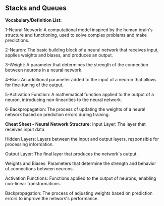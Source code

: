 ## Stacks and Queues

**Vocabulary/Definition List:**

1-Neural Network: A computational model inspired by the human brain's structure 
and functioning, used to solve complex problems and make predictions.

2-Neuron: The basic building block of a neural network that receives input, applies weights and biases, and produces an output.

3-Weight: A parameter that determines the strength of the connection between neurons in a neural network.

4-Bias: An additional parameter added to the input of a neuron that allows for fine-tuning of the output.

5-Activation Function: A mathematical function applied to the output of a neuron, introducing non-linearities to the neural network.

6-Backpropagation: The process of updating the weights of a neural network based on prediction errors during training.

**Cheat Sheet - Neural Network Structure:**
Input Layer: The layer that receives input data.

Hidden Layers: Layers between the input and output layers, responsible for processing information.

Output Layer: The final layer that produces the network's output.

Weights and Biases: Parameters that determine the strength and behavior of connections between neurons.

Activation Functions: Functions applied to the output of neurons, enabling non-linear transformations.

Backpropagation: The process of adjusting weights based on prediction errors to improve the network's performance.